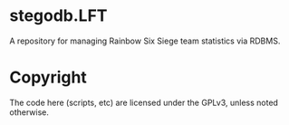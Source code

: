# stegodb.LFT
A repository for managing Rainbow Six Siege team statistics via RDBMS.

# Copyright
The code here (scripts, etc) are licensed under the GPLv3, unless noted otherwise.
